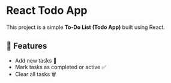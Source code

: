 # React Todo App

This project is a simple **To-Do List (Todo App)** built using React.

## 🚀 Features

- Add new tasks 📝
- Mark tasks as completed or active ✅
- Clear all tasks 🗑️
